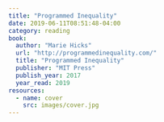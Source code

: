 ```yaml
---
title: "Programmed Inequality"
date: 2019-06-11T08:51:48-04:00
category: reading
book:
  author: "Marie Hicks"
  url: "http://programmedinequality.com/"
  title: "Programmed Inequality"
  publisher: "MIT Press"
  publish_year: 2017
  year_read: 2019
resources:
  - name: cover
    src: images/cover.jpg
---
```



